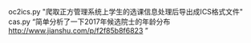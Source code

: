 oc2ics.py "爬取正方管理系统上学生的选课信息处理后导出成ICS格式文件"
cas.py “简单分析了一下2017年候选院士的年龄分布 http://www.jianshu.com/p/f2f85b8f6823 ”
